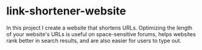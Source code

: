 # link-shortener-website
In this project I create a website that shortens URLs.  Optimizing the length of your website's URLs is useful on space-sensitive forums, helps websites rank better in search results, and are also easier for users to type out.
